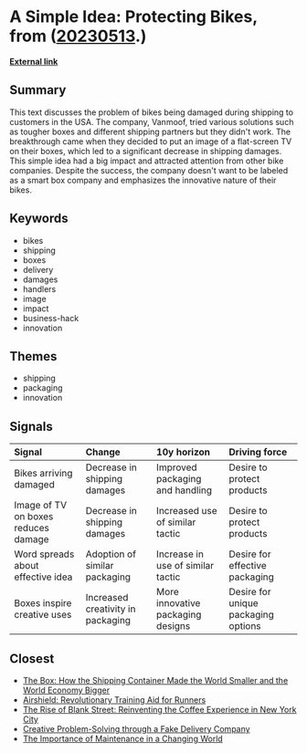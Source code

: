 # __A Simple Idea: Protecting Bikes__, from ([20230513](https://kghosh.substack.com/p/20230513).)

__[External link](https://www.vanmoof.com/blog/en/tv-bike-box)__



## Summary

This text discusses the problem of bikes being damaged during shipping to customers in the USA. The company, Vanmoof, tried various solutions such as tougher boxes and different shipping partners but they didn't work. The breakthrough came when they decided to put an image of a flat-screen TV on their boxes, which led to a significant decrease in shipping damages. This simple idea had a big impact and attracted attention from other bike companies. Despite the success, the company doesn't want to be labeled as a smart box company and emphasizes the innovative nature of their bikes.

## Keywords

* bikes
* shipping
* boxes
* delivery
* damages
* handlers
* image
* impact
* business-hack
* innovation

## Themes

* shipping
* packaging
* innovation

## Signals

| Signal                              | Change                            | 10y horizon                       | Driving force                       |
|:------------------------------------|:----------------------------------|:----------------------------------|:------------------------------------|
| Bikes arriving damaged              | Decrease in shipping damages      | Improved packaging and handling   | Desire to protect products          |
| Image of TV on boxes reduces damage | Decrease in shipping damages      | Increased use of similar tactic   | Desire to protect products          |
| Word spreads about effective idea   | Adoption of similar packaging     | Increase in use of similar tactic | Desire for effective packaging      |
| Boxes inspire creative uses         | Increased creativity in packaging | More innovative packaging designs | Desire for unique packaging options |

## Closest

* [The Box: How the Shipping Container Made the World Smaller and the World Economy Bigger](c14b3ca07efcef0d44a6af30501c76c1)
* [Airshield: Revolutionary Training Aid for Runners](8cab491fb7be16a880b6d24655941e75)
* [The Rise of Blank Street: Reinventing the Coffee Experience in New York City](ad6334d8203e40ef0376165b2141e1d3)
* [Creative Problem-Solving through a Fake Delivery Company](f675aa7939be7b6b2cc6696655553e34)
* [The Importance of Maintenance in a Changing World](027558bc932f10b574b0608c17e61026)